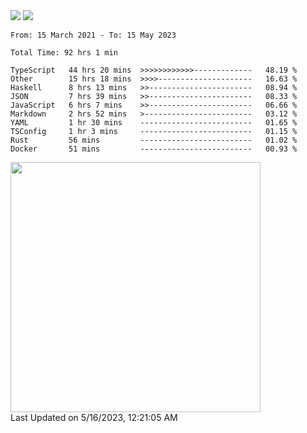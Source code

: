 <div>
  <img src="https://github-readme-stats.vercel.app/api?username=naporin0624&count_private=true&show_icons=true" />
  <img src="https://github-readme-stats.vercel.app/api/top-langs/?username=naporin0624&layout=compact&hide=css" />
  <!--START_SECTION:waka-->

```text
From: 15 March 2021 - To: 15 May 2023

Total Time: 92 hrs 1 min

TypeScript   44 hrs 20 mins  >>>>>>>>>>>>-------------   48.19 %
Other        15 hrs 18 mins  >>>>---------------------   16.63 %
Haskell      8 hrs 13 mins   >>-----------------------   08.94 %
JSON         7 hrs 39 mins   >>-----------------------   08.33 %
JavaScript   6 hrs 7 mins    >>-----------------------   06.66 %
Markdown     2 hrs 52 mins   >------------------------   03.12 %
YAML         1 hr 30 mins    -------------------------   01.65 %
TSConfig     1 hr 3 mins     -------------------------   01.15 %
Rust         56 mins         -------------------------   01.02 %
Docker       51 mins         -------------------------   00.93 %
```

<!--END_SECTION:waka-->
  
  <!--START_SECTION:lapras-card-->
<a href="https://lapras.com/public/CDQE7TF" target="_blank" rel="noopener noreferrer"><img src="https://lapras-card-generator.vercel.app/api/svg?e=3.56&b=3.48&i=3.5&b1=%23232323&b2=%236d6d6d&i1=%23212121&i2=%23818181&l=ja" width="400" ></a>  
Last Updated on 5/16/2023, 12:21:05 AM
<!--END_SECTION:lapras-card-->
</div>
